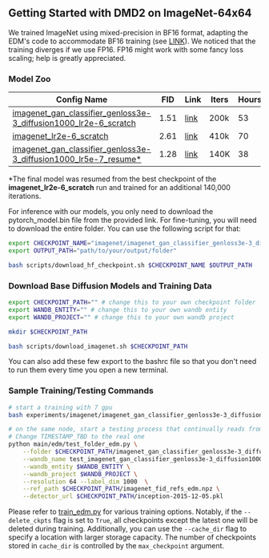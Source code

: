## Getting Started with DMD2 on ImageNet-64x64

We trained ImageNet using mixed-precision in BF16 format, adapting the EDM's code to accommodate BF16 training (see [LINK](../../third_party/edm/training/networks.py)). We noticed that the training diverges if we use FP16. FP16 might work with some fancy loss scaling; help is greatly appreciated. 

### Model Zoo

| Config Name | FID | Link | Iters | Hours |
| ----------- | --- | ---- | ----- | ----- |
| [imagenet_gan_classifier_genloss3e-3_diffusion1000_lr2e-6_scratch](imagenet_gan_classifier_genloss3e-3_diffusion1000_lr2e-6_scratch.sh) | 1.51 | [link](https://huggingface.co/tianweiy/DMD2/tree/main/model/imagenet/imagenet_gan_classifier_genloss3e-3_diffusion1000_lr2e-6_scratch_fid1.51_checkpoint_model_193500/) | 200k | 53 |
| [imagenet_lr2e-6_scratch](imagenet_lr2e-6_scratch.sh) | 2.61 | [link](https://huggingface.co/tianweiy/DMD2/tree/main/model/imagenet/imagenet_lr2e-6_scratch_fid2.61_checkpoint_model_405500/) | 410k | 70 |
| [imagenet_gan_classifier_genloss3e-3_diffusion1000_lr5e-7_resume*](imagenet_gan_classifier_genloss3e-3_diffusion1000_lr5e-7_resume.sh) | 1.28 | [link](https://huggingface.co/tianweiy/DMD2/tree/main/model/imagenet/imagenet_gan_classifier_genloss3e-3_diffusion1000_lr5e-7_resume_fid1.28_checkpoint_model_548000/) | 140K | 38 |

*The final model was resumed from the best checkpoint of the **imagenet_lr2e-6_scratch** run and trained for an additional 140,000 iterations. 

For inference with our models, you only need to download the pytorch_model.bin file from the provided link. For fine-tuning, you will need to download the entire folder.
You can use the following script for that:

```bash
export CHECKPOINT_NAME="imagenet/imagenet_gan_classifier_genloss3e-3_diffusion1000_lr2e-6_scratch_fid1.51_checkpoint_model_193500"  # note that the imagenet/ is necessary
export OUTPUT_PATH="path/to/your/output/folder"

bash scripts/download_hf_checkpoint.sh $CHECKPOINT_NAME $OUTPUT_PATH
```

### Download Base Diffusion Models and Training Data 

```.bash
export CHECKPOINT_PATH="" # change this to your own checkpoint folder 
export WANDB_ENTITY="" # change this to your own wandb entity
export WANDB_PROJECT="" # change this to your own wandb project

mkdir $CHECKPOINT_PATH

bash scripts/download_imagenet.sh $CHECKPOINT_PATH
```

You can also add these few export to the bashrc file so that you don't need to run them every time you open a new terminal.

### Sample Training/Testing Commands
```.bash
# start a training with 7 gpu
bash experiments/imagenet/imagenet_gan_classifier_genloss3e-3_diffusion1000_lr2e-6_scratch.sh  $CHECKPOINT_PATH $WANDB_ENTITY $WANDB_PROJECT

# on the same node, start a testing process that continually reads from the checkpoint folder and evaluate the FID 
# Change TIMESTAMP_TBD to the real one
python main/edm/test_folder_edm.py \
    --folder $CHECKPOINT_PATH/imagenet_gan_classifier_genloss3e-3_diffusion1000_lr2e-6_scratch/TIMESTAMP_TBD \
    --wandb_name test_imagenet_gan_classifier_genloss3e-3_diffusion1000_lr2e-6_scratch \
    --wandb_entity $WANDB_ENTITY \
    --wandb_project $WANDB_PROJECT \
    --resolution 64 --label_dim 1000  \
    --ref_path $CHECKPOINT_PATH/imagenet_fid_refs_edm.npz \
    --detector_url $CHECKPOINT_PATH/inception-2015-12-05.pkl 
```

Please refer to [train_edm.py](../../main/edm/train_edm.py) for various training options. Notably, if the `--delete_ckpts` flag is set to `True`, all checkpoints except the latest one will be deleted during training. Additionally, you can use the `--cache_dir` flag to specify a location with larger storage capacity. The number of checkpoints stored in `cache_dir` is controlled by the `max_checkpoint` argument.
